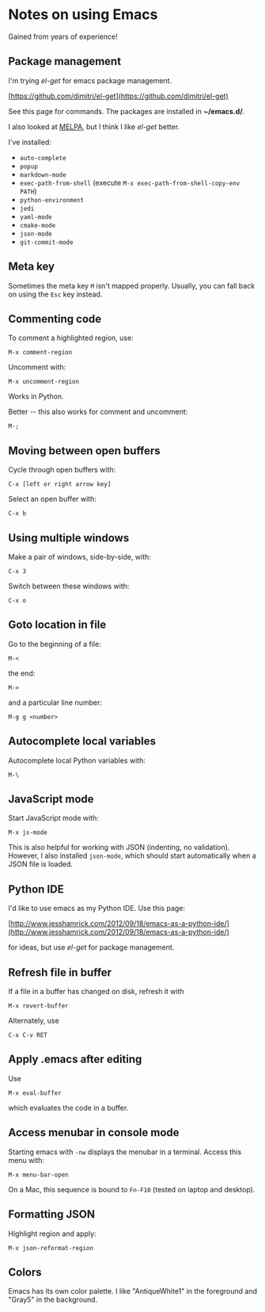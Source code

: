 # Notes on using Emacs

Gained from years of experience!

## Package management

I'm trying *el-get* for emacs package management.

[https://github.com/dimitri/el-get](https://github.com/dimitri/el-get)

See this page for commands. The packages are installed in **~/emacs.d/**.

I also looked at
[MELPA](http://ergoemacs.org/emacs/emacs_package_system.html), but I
think I like *el-get* better.

I've installed:

* `auto-complete`
* `popup`
* `markdown-mode`
* `exec-path-from-shell` (execute `M-x exec-path-from-shell-copy-env PATH`)
* `python-environment`
* `jedi`
* `yaml-mode`
* `cmake-mode`
* `json-mode`
* `git-commit-mode`

## Meta key

Sometimes the meta key `M` isn't mapped properly.
Usually, you can fall back on using the `Esc` key instead.

## Commenting code

To comment a highlighted region, use:

	M-x comment-region

Uncomment with:

	M-x uncomment-region

Works in Python. 

Better -- this also works for comment and uncomment:

	M-;

## Moving between open buffers

Cycle through open buffers with:

    C-x [left or right arrow key]

Select an open buffer with:

    C-x b

## Using multiple windows

Make a pair of windows, side-by-side, with:

    C-x 3

Switch between these windows with:

    C-x o

## Goto location in file

Go to the beginning of a file:

    M-<

the end:

    M->

and a particular line number:

    M-g g <number>

## Autocomplete local variables

Autocomplete local Python variables with:

	M-\

## JavaScript mode

Start JavaScript mode with:

	M-x js-mode

This is also helpful for working with JSON (indenting, no validation).
However,
I also installed `json-mode`,
which should start automatically when a JSON file is loaded.

## Python IDE

I'd like to use emacs as my Python IDE. Use this page:

[http://www.jesshamrick.com/2012/09/18/emacs-as-a-python-ide/](http://www.jesshamrick.com/2012/09/18/emacs-as-a-python-ide/)

for ideas, but use *el-get* for package management.

## Refresh file in buffer

If a file in a buffer has changed on disk,
refresh it with

	M-x revert-buffer

Alternately, use

    C-x C-v RET

## Apply .emacs after editing

Use

    M-x eval-buffer

which evaluates the code in a buffer.

## Access menubar in console mode

Starting emacs with `-nw` displays the menubar in a terminal.
Access this menu with:

	M-x menu-bar-open

On a Mac,
this sequence is bound to `Fn-F10`
(tested on laptop and desktop).

## Formatting JSON

Highlight region and apply:

	M-x json-reformat-region

## Colors

Emacs has its own color palette.
I like "AntiqueWhite1" in the foreground
and "Gray5" in the background.
